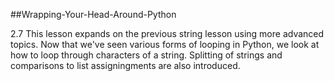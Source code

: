 ##Wrapping-Your-Head-Around-Python

2.7
This lesson expands on the previous string lesson using more advanced topics. Now that we've seen various forms of looping in Python, we look at how to loop through characters of a string. Splitting of strings and comparisons to list assigningments are also introduced.